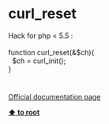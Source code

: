 # curl_reset




<div class="phpcode"><span class="html">
Hack for php &lt; 5.5 : <br><br>function curl_reset(&amp;$ch){<br>&#xA0; $ch = curl_init();<br>}</span>
</div>
  

#

[Official documentation page](https://www.php.net/manual/en/function.curl-reset.php)

**[⬆ to root](/)**